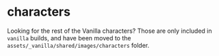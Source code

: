 # characters

Looking for the rest of the Vanilla characters? Those are only included in `vanilla` builds, and have been moved to the `assets/_vanilla/shared/images/characters` folder.
